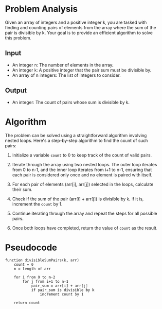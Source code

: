 # Problem Analysis

Given an array of integers and a positive integer k, you are tasked with finding and counting pairs of elements from the array where the sum of the pair is divisible by k. Your goal is to provide an efficient algorithm to solve this problem.

## Input

- An integer n: The number of elements in the array.
- An integer k: A positive integer that the pair sum must be divisible by.
- An array of n integers: The list of integers to consider.

## Output

- An integer: The count of pairs whose sum is divisible by k.

# Algorithm

The problem can be solved using a straightforward algorithm involving nested loops. Here's a step-by-step algorithm to find the count of such pairs:

1. Initialize a variable `count` to 0 to keep track of the count of valid pairs.

2. Iterate through the array using two nested loops. The outer loop iterates from 0 to n-1, and the inner loop iterates from i+1 to n-1, ensuring that each pair is considered only once and no element is paired with itself.

3. For each pair of elements (arr[i], arr[j]) selected in the loops, calculate their sum.

4. Check if the sum of the pair (arr[i] + arr[j]) is divisible by k. If it is, increment the `count` by 1.

5. Continue iterating through the array and repeat the steps for all possible pairs.

6. Once both loops have completed, return the value of `count` as the result.

# Pseudocode

```pseudocode
function divisibleSumPairs(k, arr)
    count = 0
    n = length of arr

    for i from 0 to n-2
        for j from i+1 to n-1
            pair_sum = arr[i] + arr[j]
            if pair_sum is divisible by k
                increment count by 1

    return count
```

